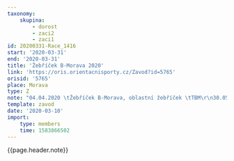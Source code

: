 ```yaml
---
taxonomy:
    skupina:
        - dorost
        - zaci2
        - zaci1
id: 20200331-Race_1416
start: '2020-03-31'
end: '2020-03-31'
title: 'Žebříček B-Morava 2020'
link: 'https://oris.orientacnisporty.cz/Zavod?id=5765'
orisid: '5765'
place: Morava
type: Z
note: "04.04.2020 \tŽebříček B-Morava, oblastní žebříček \tTBM\r\n30.05.2020 \tŽebříček B-Morava, oblastní žebříček \tVRB\r\n31.05.2020 \tŽebříček B-Morava \tVRB\r\n13.06.2020 \tŽebříček B-Morava \tMOV\r\n14.06.2020 \tŽebříček B-Morava \tMOV\r\n12.09.2020 \tŽebříček B-Morava \tSKM\r\n13.09.2020 \tŽebříček B-Morava \tSKM"
template: zavod
date: '2020-03-10'
import:
    type: members
    time: 1583866502
---
```

{{page.header.note}}
